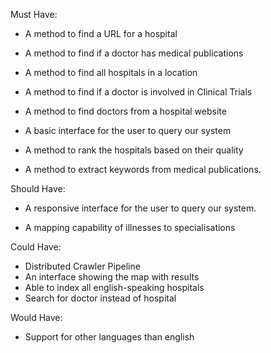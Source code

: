 Must Have:
- A method to find a URL for a hospital
- A method to find if a doctor has medical publications
- A method to find all hospitals in a location
- A method to find if a doctor is involved in Clinical Trials
- A method to find doctors from a hospital website

- A basic interface for the user to query our system 

- A method to rank the hospitals based on their quality
- A method to extract keywords from medical publications.

Should Have:
- A responsive interface for the user to query our system.

- A mapping capability of illnesses to specialisations

Could Have:
- Distributed Crawler Pipeline
- An interface showing the map with results
- Able to index all english-speaking hospitals
- Search for doctor instead of hospital

Would Have:
- Support for other languages than english






